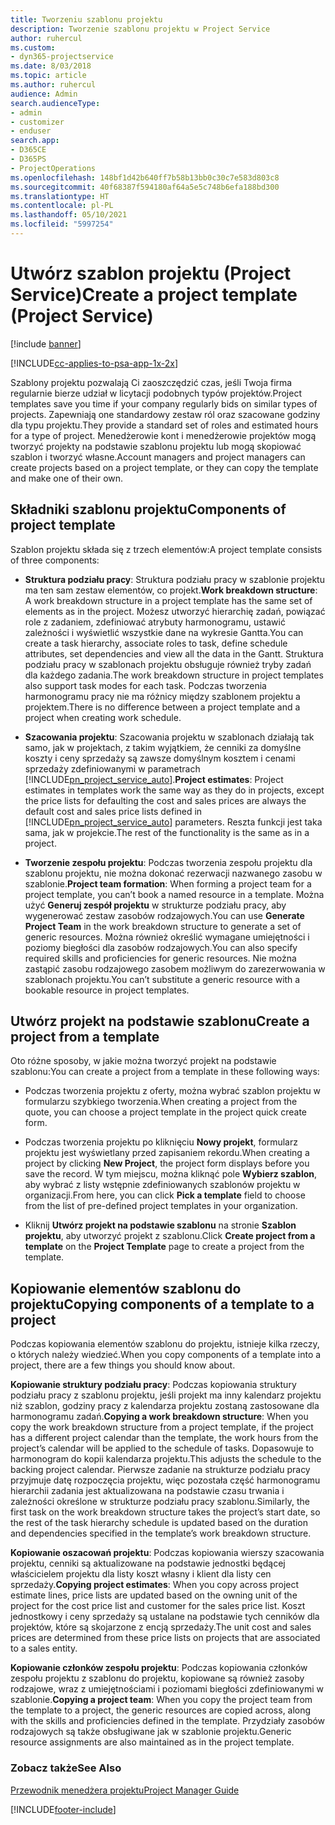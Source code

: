 ```yaml
---
title: Tworzeniu szablonu projektu
description: Tworzenie szablonu projektu w Project Service
author: ruhercul
ms.custom:
- dyn365-projectservice
ms.date: 8/03/2018
ms.topic: article
ms.author: ruhercul
audience: Admin
search.audienceType:
- admin
- customizer
- enduser
search.app:
- D365CE
- D365PS
- ProjectOperations
ms.openlocfilehash: 148bf1d42b640ff7b58b13bb0c30c7e583d803c8
ms.sourcegitcommit: 40f68387f594180af64a5e5c748b6efa188bd300
ms.translationtype: HT
ms.contentlocale: pl-PL
ms.lasthandoff: 05/10/2021
ms.locfileid: "5997254"
---
```

# <a name="create-a-project-template-project-service"></a><span data-ttu-id="065ce-103">Utwórz szablon projektu (Project Service)</span><span class="sxs-lookup"><span data-stu-id="065ce-103">Create a project template (Project Service)</span></span>

[!include [banner](../includes/psa-now-project-operations.md)]

[!INCLUDE[cc-applies-to-psa-app-1x-2x](../includes/cc-applies-to-psa-app-1x-2x.md)]

<span data-ttu-id="065ce-104">Szablony projektu pozwalają Ci zaoszczędzić czas, jeśli Twoja firma regularnie bierze udział w licytacji podobnych typów projektów.</span><span class="sxs-lookup"><span data-stu-id="065ce-104">Project templates save you time if your company regularly bids on similar types of projects.</span></span> <span data-ttu-id="065ce-105">Zapewniają one standardowy zestaw ról oraz szacowane godziny dla typu projektu.</span><span class="sxs-lookup"><span data-stu-id="065ce-105">They provide a standard set of roles and estimated hours for a type of project.</span></span> <span data-ttu-id="065ce-106">Menedżerowie kont i menedżerowie projektów mogą tworzyć projekty na podstawie szablonu projektu lub mogą skopiować szablon i tworzyć własne.</span><span class="sxs-lookup"><span data-stu-id="065ce-106">Account managers and project managers can create projects based on a project template, or they can copy the template and make one of their own.</span></span>  
  
## <a name="components-of-project-template"></a><span data-ttu-id="065ce-107">Składniki szablonu projektu</span><span class="sxs-lookup"><span data-stu-id="065ce-107">Components of project template</span></span>
 <span data-ttu-id="065ce-108">Szablon projektu składa się z trzech elementów:</span><span class="sxs-lookup"><span data-stu-id="065ce-108">A project template consists of three components:</span></span>  
  
- <span data-ttu-id="065ce-109">**Struktura podziału pracy**: Struktura podziału pracy w szablonie projektu ma ten sam zestaw elementów, co projekt.</span><span class="sxs-lookup"><span data-stu-id="065ce-109">**Work breakdown structure**: A work breakdown structure in a project template has the same set of elements as in the project.</span></span> <span data-ttu-id="065ce-110">Możesz utworzyć hierarchię zadań, powiązać role z zadaniem, zdefiniować atrybuty harmonogramu, ustawić zależności i wyświetlić wszystkie dane na wykresie Gantta.</span><span class="sxs-lookup"><span data-stu-id="065ce-110">You can create a task hierarchy, associate roles to task, define schedule attributes, set dependencies and view all the data in the Gantt.</span></span> <span data-ttu-id="065ce-111">Struktura podziału pracy w szablonach projektu obsługuje również tryby zadań dla każdego zadania.</span><span class="sxs-lookup"><span data-stu-id="065ce-111">The work breakdown structure in project templates also support task modes for each task.</span></span> <span data-ttu-id="065ce-112">Podczas tworzenia harmonogramu pracy nie ma różnicy między szablonem projektu a projektem.</span><span class="sxs-lookup"><span data-stu-id="065ce-112">There is no difference between a project template and a project when creating work schedule.</span></span>  
  
- <span data-ttu-id="065ce-113">**Szacowania projektu**: Szacowania projektu w szablonach działają tak samo, jak w projektach, z takim wyjątkiem, że cenniki za domyślne koszty i ceny sprzedaży są zawsze domyślnym kosztem i cenami sprzedaży zdefiniowanymi w parametrach [!INCLUDE[pn_project_service_auto](../includes/pn-project-service-auto.md)].</span><span class="sxs-lookup"><span data-stu-id="065ce-113">**Project estimates**: Project estimates in templates work the same way as they do in projects, except the price lists for defaulting the cost and sales prices are always the default cost and sales price lists defined in [!INCLUDE[pn_project_service_auto](../includes/pn-project-service-auto.md)] parameters.</span></span> <span data-ttu-id="065ce-114">Reszta funkcji jest taka sama, jak w projekcie.</span><span class="sxs-lookup"><span data-stu-id="065ce-114">The rest of the functionality is the same as in a project.</span></span>  
  
- <span data-ttu-id="065ce-115">**Tworzenie zespołu projektu**: Podczas tworzenia zespołu projektu dla szablonu projektu, nie można dokonać rezerwacji nazwanego zasobu w szablonie.</span><span class="sxs-lookup"><span data-stu-id="065ce-115">**Project team formation**: When forming a project team for a project template, you can’t book a named resource in a template.</span></span> <span data-ttu-id="065ce-116">Można użyć **Generuj zespół projektu** w strukturze podziału pracy, aby wygenerować zestaw zasobów rodzajowych.</span><span class="sxs-lookup"><span data-stu-id="065ce-116">You can use **Generate Project Team** in the work breakdown structure to generate a set of generic resources.</span></span> <span data-ttu-id="065ce-117">Można również określić wymagane umiejętności i poziomy biegłości dla zasobów rodzajowych.</span><span class="sxs-lookup"><span data-stu-id="065ce-117">You can also specify required skills and proficiencies for generic resources.</span></span> <span data-ttu-id="065ce-118">Nie można zastąpić zasobu rodzajowego zasobem możliwym do zarezerwowania w szablonach projektu.</span><span class="sxs-lookup"><span data-stu-id="065ce-118">You can’t substitute a generic resource with a bookable resource in project templates.</span></span>  
  
## <a name="create-a-project-from-a-template"></a><span data-ttu-id="065ce-119">Utwórz projekt na podstawie szablonu</span><span class="sxs-lookup"><span data-stu-id="065ce-119">Create a project from a template</span></span>  
 <span data-ttu-id="065ce-120">Oto różne sposoby, w jakie można tworzyć projekt na podstawie szablonu:</span><span class="sxs-lookup"><span data-stu-id="065ce-120">You can create a project from a template in these following ways:</span></span>  
  
-   <span data-ttu-id="065ce-121">Podczas tworzenia projektu z oferty, można wybrać szablon projektu w formularzu szybkiego tworzenia.</span><span class="sxs-lookup"><span data-stu-id="065ce-121">When creating a project from the quote, you can choose a project template in the project quick create form.</span></span>  
  
-   <span data-ttu-id="065ce-122">Podczas tworzenia projektu po kliknięciu **Nowy projekt**, formularz projektu jest wyświetlany przed zapisaniem rekordu.</span><span class="sxs-lookup"><span data-stu-id="065ce-122">When creating a project by clicking **New Project**, the project form displays before you save the record.</span></span> <span data-ttu-id="065ce-123">W tym miejscu, można kliknąć pole **Wybierz szablon**, aby wybrać z listy wstępnie zdefiniowanych szablonów projektu w organizacji.</span><span class="sxs-lookup"><span data-stu-id="065ce-123">From here, you can click **Pick a template** field to choose from the list of pre-defined project templates in your organization.</span></span>  
  
-   <span data-ttu-id="065ce-124">Kliknij **Utwórz projekt na podstawie szablonu** na stronie **Szablon projektu**, aby utworzyć projekt z szablonu.</span><span class="sxs-lookup"><span data-stu-id="065ce-124">Click **Create project from a template** on the **Project Template** page to create a project from the template.</span></span>  
  
## <a name="copying-components-of-a-template-to-a-project"></a><span data-ttu-id="065ce-125">Kopiowanie elementów szablonu do projektu</span><span class="sxs-lookup"><span data-stu-id="065ce-125">Copying components of a template to a project</span></span>  
 <span data-ttu-id="065ce-126">Podczas kopiowania elementów szablonu do projektu, istnieje kilka rzeczy, o których należy wiedzieć.</span><span class="sxs-lookup"><span data-stu-id="065ce-126">When you copy components of a template into a project, there are a few things you should know about.</span></span>  
  
 <span data-ttu-id="065ce-127">**Kopiowanie struktury podziału pracy**: Podczas kopiowania struktury podziału pracy z szablonu projektu, jeśli projekt ma inny kalendarz projektu niż szablon, godziny pracy z kalendarza projektu zostaną zastosowane dla harmonogramu zadań.</span><span class="sxs-lookup"><span data-stu-id="065ce-127">**Copying a work breakdown structure**: When you copy the work breakdown structure from a project template, if the project has a different project calendar than the template, the work hours from the project’s calendar will be applied to the schedule of tasks.</span></span> <span data-ttu-id="065ce-128">Dopasowuje to harmonogram do kopii kalendarza projektu.</span><span class="sxs-lookup"><span data-stu-id="065ce-128">This adjusts the schedule to the backing project calendar.</span></span> <span data-ttu-id="065ce-129">Pierwsze zadanie na strukturze podziału pracy przyjmuje datę rozpoczęcia projektu, więc pozostała część harmonogramu hierarchii zadania jest aktualizowana na podstawie czasu trwania i zależności określone w strukturze podziału pracy szablonu.</span><span class="sxs-lookup"><span data-stu-id="065ce-129">Similarly, the first task on the work breakdown structure takes the project’s start date, so the rest of the task hierarchy schedule is updated based on the duration and dependencies specified in the template’s work breakdown structure.</span></span>  
  
 <span data-ttu-id="065ce-130">**Kopiowanie oszacowań projektu**: Podczas kopiowania wierszy szacowania projektu, cenniki są aktualizowane na podstawie jednostki będącej właścicielem projektu dla listy koszt własny i klient dla listy cen sprzedaży.</span><span class="sxs-lookup"><span data-stu-id="065ce-130">**Copying project estimates**: When you copy across project estimate lines, price lists are updated based on the owning unit of the project for the cost price list and customer for the sales price list.</span></span> <span data-ttu-id="065ce-131">Koszt jednostkowy i ceny sprzedaży są ustalane na podstawie tych cenników dla projektów, które są skojarzone z encją sprzedaży.</span><span class="sxs-lookup"><span data-stu-id="065ce-131">The unit cost and sales prices are determined from these price lists on projects that are associated to a sales entity.</span></span>  
  
 <span data-ttu-id="065ce-132">**Kopiowanie członków zespołu projektu**: Podczas kopiowania członków zespołu projektu z szablonu do projektu, kopiowane są również zasoby rodzajowe, wraz z umiejętnościami i poziomami biegłości zdefiniowanymi w szablonie.</span><span class="sxs-lookup"><span data-stu-id="065ce-132">**Copying a project team**: When you copy the project team from the template to a project, the generic resources are copied across, along with the skills and proficiencies defined in the template.</span></span> <span data-ttu-id="065ce-133">Przydziały zasobów rodzajowych są także obsługiwane jak w szablonie projektu.</span><span class="sxs-lookup"><span data-stu-id="065ce-133">Generic resource assignments are also maintained as in the project template.</span></span>  
  
### <a name="see-also"></a><span data-ttu-id="065ce-134">Zobacz także</span><span class="sxs-lookup"><span data-stu-id="065ce-134">See Also</span></span>  
 [<span data-ttu-id="065ce-135">Przewodnik menedżera projektu</span><span class="sxs-lookup"><span data-stu-id="065ce-135">Project Manager Guide</span></span>](../psa/project-manager-guide.md)


[!INCLUDE[footer-include](../includes/footer-banner.md)]